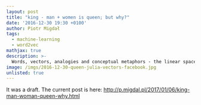 ```yaml
---
layout: post
title: "king - man + women is queen; but why?"
date: '2016-12-30 19:30 +0100'
author: Piotr Migdał
tags:
  - machine-learning
  - word2vec
mathjax: true
description: >-
  Words, vectors, analogies and conceptual metaphors - the linear space of word2vec and GloVe. Or: how to change gender with a vector.
image: /imgs/2016-12-30-queen-julia-vectors-facebook.jpg
unlisted: true
---
```


It was a draft. The current post is here: http://p.migdal.pl/2017/01/06/king-man-woman-queen-why.html

